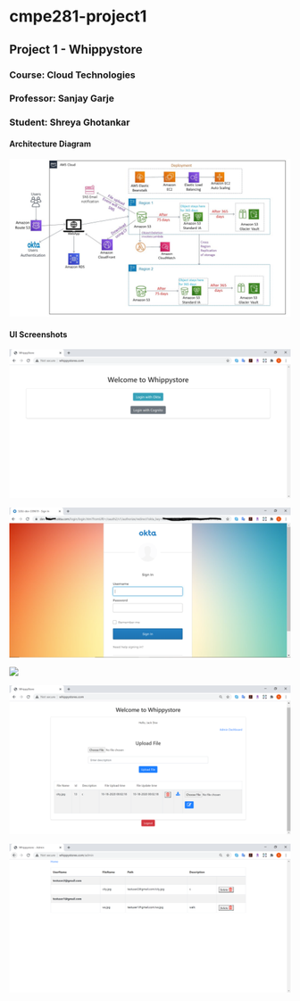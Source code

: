 # cmpe281-project1
## Project 1 - Whippystore
### Course: Cloud Technologies
### Professor: Sanjay Garje
### Student: Shreya Ghotankar

#### Architecture Diagram
![](images/Architecture.jpg)

#### UI Screenshots
![](images/WelcomePage.PNG)

![](images/Login_page.PNG)

![](images/SingUp_page.PNG)

![](images/User.PNG)

![](images/Admin.PNG)


